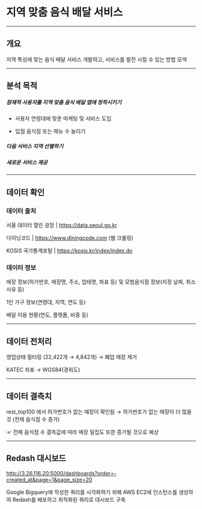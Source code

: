 # 지역 맞춤 음식 배달 서비스
- - -
## 개요

지역 특성에 맞는 음식 배달 서비스 개발하고, 서비스를 발전 시킬 수 있는 방법 모색

- - -
## 분석 목적

##### 잠재적 사용자를 지역 맞춤 음식 배달 앱에 정착시키기

- 사용자 연령대에 맞춘 마케팅 및 서비스 도입
  
- 입점 음식점 또는 메뉴 수 늘리기
  
##### 다음 서비스 지역 선별하기

##### 새로운 서비스 제공

- - -
## 데이터 확인

### 데이터 출처

서울 데이터 열린 광장 | https://data.seoul.go.kr

다이닝코드 | https://www.diningcode.com  (웹 크롤링)

KOSIS 국가통계포털 | https://kosis.kr/index/index.do

### 데이터 정보

매장 정보(허가번호, 매장명, 주소, 업태명, 좌표 등) 및 모범음식점 정보(지정 날짜, 취소 사유 등)

1인 가구 정보(연령대, 지역, 연도 등)

배달 이용 현황(연도, 플랫폼, 비중 등)

- - -
## 데이터 전처리

영업상태 필터링 (22,422개 → 4,842개) → 폐업 매장 제거

KATEC 좌표 → WGS84(경위도)

- - -
## 데이터 결측치

rest_top100 에서 허가번호가 없는 매장이 확인됨 → 허가번호가 없는 매장이 더 많을 것 (전체 음식점 수 증가)

☞ 전체 음식점 수 결측값에 따라 매장 밀집도 또한 증가될 것으로 예상

- - -
## Redash 대시보드

http://3.26.116.20:5000/dashboards?order=-created_at&page=1&page_size=20

Google Bigquery에 작성한 쿼리를 시각화하기 위해 AWS EC2에 인스턴스를 생성하여 Redash를 배포하고 최적화된 쿼리로 대시보드 구축
